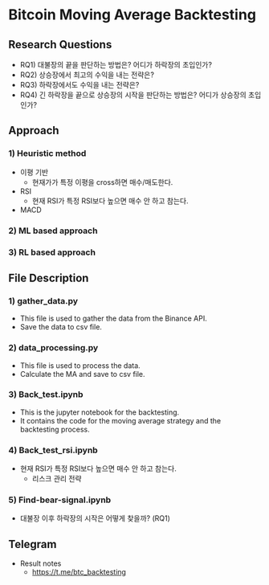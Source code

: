 # Bitcoin Moving Average Backtesting
## Research Questions
- RQ1) 대불장의 끝을 판단하는 방법은? 어디가 하락장의 초입인가?
- RQ2) 상승장에서 최고의 수익을 내는 전략은?
- RQ3) 하락장에서도 수익을 내는 전략은?
- RQ4) 긴 하락장을 끝으로 상승장의 시작을 판단하는 방법은? 어디가 상승장의 초입인가?

## Approach
### 1) Heuristic method
- 이평 기반
    - 현재가가 특정 이평을 cross하면 매수/매도한다.
- RSI
    - 현재 RSI가 특정 RSI보다 높으면 매수 안 하고 참는다.
- MACD
### 2) ML based approach
### 3) RL based approach

## File Description
### 1) gather_data.py
- This file is used to gather the data from the Binance API.
- Save the data to csv file.

### 2) data_processing.py
- This file is used to process the data.
- Calculate the MA and save to csv file.

### 3) Back_test.ipynb
- This is the jupyter notebook for the backtesting. 
- It contains the code for the moving average strategy and the backtesting process.

### 4) Back_test_rsi.ipynb
- 현재 RSI가 특정 RSI보다 높으면 매수 안 하고 참는다.
    - 리스크 관리 전략

### 5) Find-bear-signal.ipynb
- 대불장 이후 하락장의 시작은 어떻게 찾을까? (RQ1)

## Telegram
- Result notes
    - https://t.me/btc_backtesting